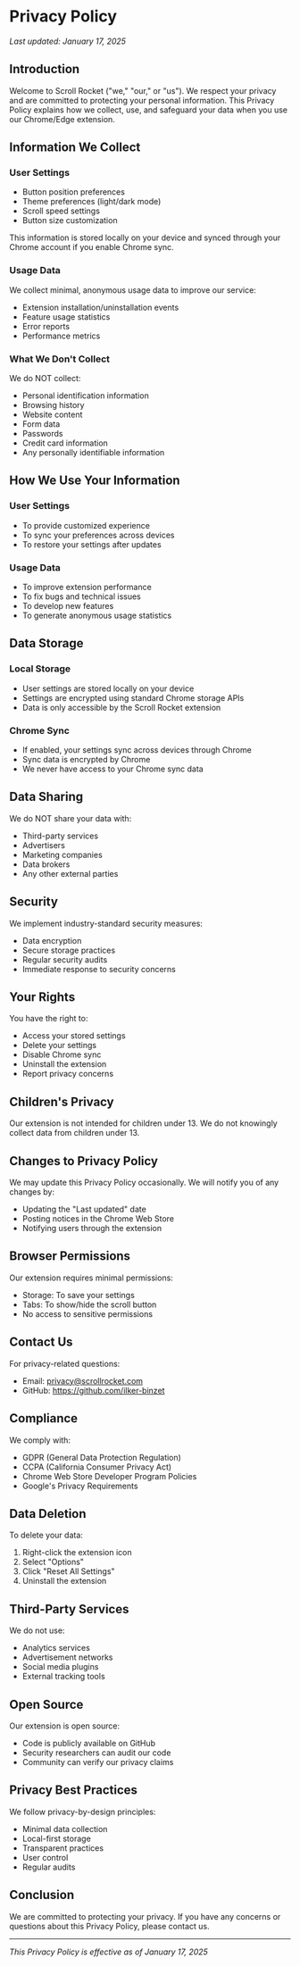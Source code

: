 # Privacy Policy

*Last updated: January 17, 2025*

## Introduction

Welcome to Scroll Rocket ("we," "our," or "us"). We respect your privacy and are committed to protecting your personal information. This Privacy Policy explains how we collect, use, and safeguard your data when you use our Chrome/Edge extension.

## Information We Collect

### User Settings
- Button position preferences
- Theme preferences (light/dark mode)
- Scroll speed settings
- Button size customization

This information is stored locally on your device and synced through your Chrome account if you enable Chrome sync.

### Usage Data
We collect minimal, anonymous usage data to improve our service:
- Extension installation/uninstallation events
- Feature usage statistics
- Error reports
- Performance metrics

### What We Don't Collect
We do NOT collect:
- Personal identification information
- Browsing history
- Website content
- Form data
- Passwords
- Credit card information
- Any personally identifiable information

## How We Use Your Information

### User Settings
- To provide customized experience
- To sync your preferences across devices
- To restore your settings after updates

### Usage Data
- To improve extension performance
- To fix bugs and technical issues
- To develop new features
- To generate anonymous usage statistics

## Data Storage

### Local Storage
- User settings are stored locally on your device
- Settings are encrypted using standard Chrome storage APIs
- Data is only accessible by the Scroll Rocket extension

### Chrome Sync
- If enabled, your settings sync across devices through Chrome
- Sync data is encrypted by Chrome
- We never have access to your Chrome sync data

## Data Sharing

We do NOT share your data with:
- Third-party services
- Advertisers
- Marketing companies
- Data brokers
- Any other external parties

## Security

We implement industry-standard security measures:
- Data encryption
- Secure storage practices
- Regular security audits
- Immediate response to security concerns

## Your Rights

You have the right to:
- Access your stored settings
- Delete your settings
- Disable Chrome sync
- Uninstall the extension
- Report privacy concerns

## Children's Privacy

Our extension is not intended for children under 13. We do not knowingly collect data from children under 13.

## Changes to Privacy Policy

We may update this Privacy Policy occasionally. We will notify you of any changes by:
- Updating the "Last updated" date
- Posting notices in the Chrome Web Store
- Notifying users through the extension

## Browser Permissions

Our extension requires minimal permissions:
- Storage: To save your settings
- Tabs: To show/hide the scroll button
- No access to sensitive permissions

## Contact Us

For privacy-related questions:
- Email: privacy@scrollrocket.com
- GitHub: https://github.com/ilker-binzet

## Compliance

We comply with:
- GDPR (General Data Protection Regulation)
- CCPA (California Consumer Privacy Act)
- Chrome Web Store Developer Program Policies
- Google's Privacy Requirements

## Data Deletion

To delete your data:
1. Right-click the extension icon
2. Select "Options"
3. Click "Reset All Settings"
4. Uninstall the extension

## Third-Party Services

We do not use:
- Analytics services
- Advertisement networks
- Social media plugins
- External tracking tools

## Open Source

Our extension is open source:
- Code is publicly available on GitHub
- Security researchers can audit our code
- Community can verify our privacy claims

## Privacy Best Practices

We follow privacy-by-design principles:
- Minimal data collection
- Local-first storage
- Transparent practices
- User control
- Regular audits

## Conclusion

We are committed to protecting your privacy. If you have any concerns or questions about this Privacy Policy, please contact us.

---

*This Privacy Policy is effective as of January 17, 2025*
